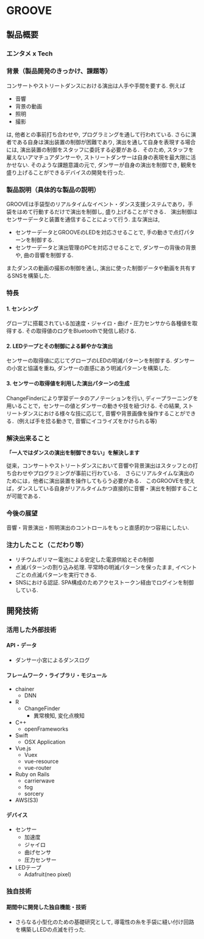 # GROOVE
## 製品概要
### エンタメ x Tech

### 背景（製品開発のきっかけ、課題等）
コンサートやストリートダンスにおける演出は人手や手間を要する.
例えば

* 音響
* 背景の動画
* 照明
* 撮影

は, 他者との事前打ち合わせや, プログラミングを通して行われている.
さらに演者である自身は演出装置の制御が困難であり, 演出を通して自身を表現する場合には, 演出装置の制御をスタッフに委託する必要がある．そのため, スタッフを雇えないアマチュアダンサーや, ストリートダンサーは自身の表現を最大限に活かせない. そのような課題意識の元で, ダンサーが自身の演出を制御でき, 観衆を盛り上げることができるデバイスの開発を行った.


### 製品説明（具体的な製品の説明）
GROOVEは手袋型のリアルタイムなイベント・ダンス支援システムであり，手袋をはめて行動するだけで演出を制御し, 盛り上げることができる．
演出制御はセンサーデータと装置を通信することによって行う.
主な演出は,
* センサーデータとGROOVEのLEDを対応させることで, 手の動きで点灯パターンを制御する.
* センサーデータと演出管理のPCを対応させることで, ダンサーの背後の背景や, 曲の音響を制御する.

またダンスの動画の撮影の制御を通し, 演出に使った制御データや動画を共有するSNSを構築した.

### 特長
#### 1. センシング
グローブに搭載されている加速度・ジャイロ・曲げ・圧力センサから各種値を取得する. その取得値のログをBluetoothで発信し続ける.

#### 2. LEDテープとその制御による鮮やかな演出
センサーの取得値に応じてグローブのLEDの明滅パターンを制御する. ダンサーの小宮と協議を重ね, ダンサーの直感にあう明滅パターンを構築した.

#### 3. センサーの取得値を利用した演出パターンの生成
ChangeFinderにより学習データのアノテーションを行い, ディープラーニングを用いることで，センサーの値とダンサーの動きや技を紐づける. その結果, ストリートダンスにおける様々な技に応じて, 音響や背景画像を操作することができる．(例えば手を捻る動きで, 音響にイコライズをかけられる等)

### 解決出来ること
**「一人ではダンスの演出を制御できない」を解決します**

従来，コンサートやストリートダンスにおいて音響や背景演出はスタッフとの打ち合わせやプログラミングが事前に行わている．
さらにリアルタイムな演出のためには，他者に演出装置を操作してもらう必要がある．
このGROOVEを使えば，ダンスしている自身がリアルタイムかつ直接的に音響・演出を制御することが可能である．

### 今後の展望
音響・背景演出・照明演出のコントロールをもっと直感的かつ容易にしたい.

### 注力したこと（こだわり等）
* リチウムポリマー電池による安定した電源供給とその制御
* 点滅パターンの割り込み処理. 平常時の明滅パターンを保ったまま, イベントごとの点滅パターンを実行できる.
* SNSにおける認証. SPA構成のためアクセストークン経由でログインを制御している.

## 開発技術
### 活用した外部技術
#### API・データ
* ダンサー小宮によるダンスログ

#### フレームワーク・ライブラリ・モジュール
* chainer
  - DNN
* R
  - ChangeFinder
    + 異常検知, 変化点検知
* C++
  - openFrameworks
* Swift
  - OSX Application
* Vue.js
  - Vuex
  - vue-resource
  - vue-router
* Ruby on Rails
  - carrierwave
  - fog
  - sorcery
* AWS(S3)

#### デバイス
* センサー
  - 加速度
  - ジャイロ
  - 曲げセンサ
  - 圧力センサー
* LEDテープ
  - Adafruit(neo pixel)

### 独自技術
#### 期間中に開発した独自機能・技術
* さらなる小型化のための基礎研究として, 導電性の糸を手袋に縫い付け回路を構築しLEDの点滅を行った.
